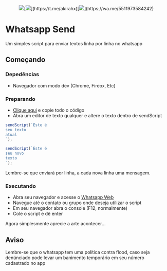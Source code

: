 <p align="center">
    <img src="https://img.shields.io/badge/JavaScript-F7DF1E?style=for-the-badge&logo=javascript&logoColor=black">[<img src="https://img.shields.io/badge/Telegram-2CA5E0?style=for-the-badge&logo=telegram&logoColor=white">](https://t.me/akirahx)[<img src="https://img.shields.io/badge/WhatsApp-25D366?style=for-the-badge&logo=whatsapp&logoColor=white">](https://wa.me/5511973584242)
</p>



# Whatsapp Send

Um simples script para enviar textos linha por linha no whatsapp

## Começando

### Depedências

* Navegador com modo dev (Chrome, Fireox, Etc)

### Preparando

* [Clique aqui](https://raw.githubusercontent.com/AkirahX/whatsapp-send/main/WppFloodSapp.js) e copie todo o código
* Abra um editor de texto qualquer e altere o texto dentro de sendScript

```js
sendScript(`Este é
seu texto
atual
`);
```

```js
sendScript(`Este é
seu novo
texto
`);
```

Lembre-se que enviará por linha, a cada nova linha uma mensagem.


### Executando

* Abra seu navegador e acesse o [Whatsapp Web](web.whatsapp.com)
* Navegue até o contato ou grupo onde deseja utilizar o script
* Em seu navegador abra o console (F12, normalmente)
* Cole o script e dê enter

Agora simplesmente aprecie a arte acontecer...

## Aviso

Lembre-se que o whatsapp tem uma política contra flood, caso seja denúnciado pode levar um banimento temporário em seu número cadastrado no app

